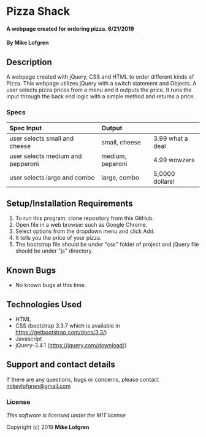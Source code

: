 # Pizza Shack

#### A webpage created for ordering pizza. 6/21/2019

#### By **Mike Lofgren**

## Description

A webpage created with jQuery, CSS and HTML to order different kinds of Pizza.
This webpage utilizes jQuery with a switch statement and Objects.
A user selects pizza prices from a menu and it outputs the price.
It runs the input through the back end logic with a simple method and returns a price.

### Specs
| Spec                         Input|     Output          |                         |
| :-------------------------------- | :------------------ | :---------------------- |
|user selects small and cheese     | small, cheese        |3.99 what a deal         |
|user selects medium and pepperoni | medium, peperoni     |4.99 wowzers             |
|user selects large and combo      |large, combo          |5,0000 dollars!          |

## Setup/Installation Requirements

1. To run this program, clone repository from this GitHub.
2. Open file in a web browser such as Google Chrome.
3. Select options from the dropdown menu and click Add.
4. It tells you the price of your pizza.
5. The bootstrap file should be under "css" folder of project and jQuery file should be under "js" directory.

## Known Bugs
* No known bugs at this time.

## Technologies Used
  * HTML
  * CSS (bootstrap 3.3.7 which is available in https://getbootstrap.com/docs/3.3/)
  * Javascript
  * jQuery-3.4.1 (https://jquery.com/download/)

## Support and contact details

If there are any questions, bugs or concerns, please contact mikeylofgren@gmail.com

### License

*This software is licensed under the MIT license*

Copyright (c) 2019 **Mike Lofgren**
